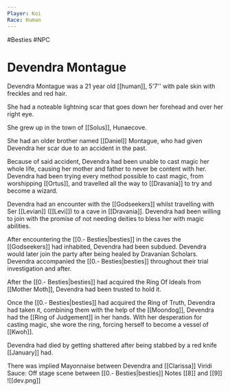 ```yaml
---
Player: Koi
Race: Human
---
```

#Besties 
#NPC
# Devendra Montague
Devendra Montague was a 21 year old [[human]], 5'7'' with pale skin with freckles and red hair.

She had a noteable lightning scar that goes down her forehead and over her right eye.

She grew up in the town of [[Solus]], Hunaecove. 

She had an older brother named [[Daniel]] Montague, who had given Devendra her scar due to an accident in the past. 

Because of said accident, Devendra had been unable to cast magic her whole life, causing her mother and father to never be content with her. Devendra had been trying every method possible to cast magic, from worshipping [[Ortus]], and travelled all the way to [[Dravania]] to try and become a wizard. 

Devendra had an encounter with the [[Godseekers]] whilst travelling with Ser [[Levian]] ([[Levi]]) to a cave in [[Dravania]]. Devendra had been willing to join with the promise of not needing deities to bless her with magic abilities. 

After encountering the [[0.- Besties|besties]] in the caves the [[Godseekers]] had inhabited, Devendra had been subdued. Devendra would later join the party after being healed by Dravanian Scholars. Devendra accompanied the [[0.- Besties|besties]] throughout their trial investigation and after.

After the [[0.- Besties|besties]] had acquired the Ring Of Ideals from [[Mother Moth]], Devendra had been trusted to hold it.

Once the [[0.- Besties|besties]] had acquired the Ring of Truth, Devendra had taken it, combining them with the help of the [[Moondog]], Devendra had the [[Ring of Judgement]] in her hands. With her desperation for casting magic, she wore the ring, forcing herself to become a vessel of [[Kwoh]]. 

Devendra had died by getting shattered after being stabbed by a red knife [[January]] had.

There was implied Mayonnaise between Devendra and [[Clarissa]] Viridi
Sauce: Off stage scene between [[0.- Besties|besties]] Notes [[8]] and [[9]] 
![[dev.png]]